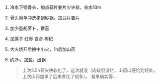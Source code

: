 

1. 冷水下锅骨头，加点蒜片姜片少许盐，汆水10m

2. 骨头简单冲洗移到砂锅，加蒜片姜片

3. 加少量胡萝卜，番茄

4. 加莲子 红枣 百合 枸杞

5. 大火烧开后换中小火，1h后加山药

6. 约2h，加盐，出锅

   > 上次3.5h骨头快软化了，这次就没（肉软但没烂，山药口感恰到好处，上次山药加早了后来煮化了很多）。 看来确实得...

